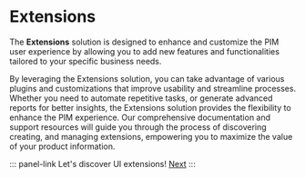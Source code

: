 # Extensions

The **Extensions** solution is designed to enhance and customize the PIM user experience by allowing you to add new features and functionalities tailored to your specific business needs.

By leveraging the Extensions solution, you can take advantage of various plugins and customizations that improve usability and streamline processes. Whether you need to automate repetitive tasks, or generate advanced reports for better insights, the Extensions solution provides the flexibility to enhance the PIM experience. Our comprehensive documentation and support resources will guide you through the process of discovering creating, and managing extensions, empowering you to maximize the value of your product information.

::: panel-link Let's discover UI extensions! [Next](/extensions/getting-started.html)
:::
